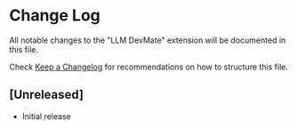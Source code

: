 # Change Log

All notable changes to the "LLM DevMate" extension will be documented in this file.

Check [Keep a Changelog](http://keepachangelog.com/) for recommendations on how to structure this file.

## [Unreleased]

- Initial release